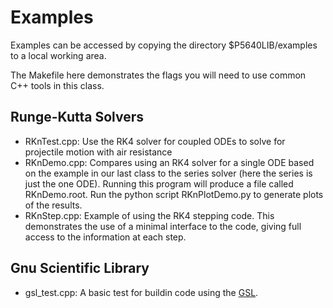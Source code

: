 
Examples
========

Examples can be accessed by copying the directory $P5640LIB/examples to a local working area.

The Makefile here demonstrates the flags you will need to use common C++ tools in this class.

Runge-Kutta Solvers
-------------------

  * RKnTest.cpp: Use the RK4 solver for coupled ODEs to solve for projectile  motion with air resistance
  * RKnDemo.cpp: Compares using an RK4 solver for a single ODE based on the example in our last class to the series solver (here the series is just the one ODE).  Running this program will produce a file called RKnDemo.root.  Run the python script RKnPlotDemo.py to generate plots of the results.
  * RKnStep.cpp: Example of using the RK4 stepping code.  This demonstrates the use of a minimal interface to the code, giving full access to the information at each step.
  

Gnu Scientific Library
----------------------
  * gsl_test.cpp: A basic test for buildin code using the [GSL](https://www.gnu.org/software/gsl/).




